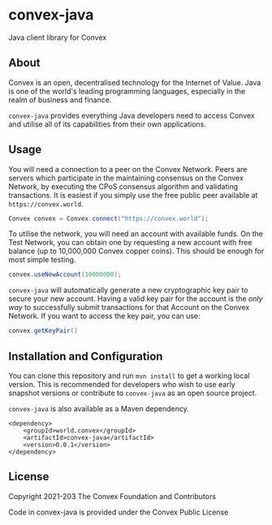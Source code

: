 # convex-java
Java client library for Convex

## About

Convex is an open, decentralised technology for the Internet of Value. Java is one of the world's leading programming languages, especially in the realm of business and finance.

`convex-java` provides everything Java developers need to access Convex and utilise all of its capabilities from their own applications.

## Usage

You will need a connection to a peer on the Convex Network. Peers are servers which participate in the maintaining consensus on the Convex Network, by executing the CPoS consensus algorithm and validating transactions. It is easiest if you simply use the free public peer available at `https://convex.world`.

```java
Convex convex = Convex.connect("https://convex.world");
```

To utilise the network, you will need an account with available funds. On the Test Network, you can obtain one by requesting a new account with free balance (up to 10,000,000 Convex copper coins). This should be enough for most simple testing.

```java
convex.useNewAccount(10000000);
```

`convex-java` will automatically generate a new cryptographic key pair to secure your new account. Having a valid key pair for the account is the *only way* to successfully submit transactions for that Account on the Convex Network. If you want to access the key pair, you can use:

```java
convex.getKeyPair()
```





## Installation and Configuration

You can clone this repository and run `mvn install` to get a working local version. This is recommended for developers who wish to use early snapshot versions or contribute to `convex-java` as an open source project.

`convex-java` is also available as a Maven dependency.

```
<dependency>
	<groupId>world.convex</groupId>
	<artifactId>convex-java</artifactId>
	<version>0.0.1</version>
</dependency>
```

## License

Copyright 2021-203 The Convex Foundation and Contributors

Code in convex-java is provided under the Convex Public License